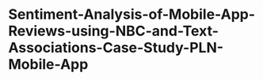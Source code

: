 # Sentiment-Analysis-of-Mobile-App-Reviews-using-NBC-and-Text-Associations-Case-Study-PLN-Mobile-App
